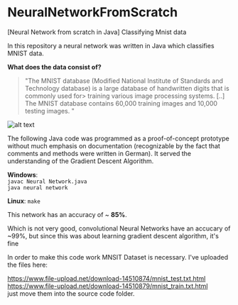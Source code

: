 # NeuralNetworkFromScratch
[Neural Network from scratch in Java] Classifying Mnist data

In this repository a neural network was written in Java which classifies MNIST data.

**What does the data consist of?**

> "The MNIST database (Modified National Institute of Standards and Technology database) is a large database of handwritten digits that is commonly used for> training various image processing systems. [..]
> The MNIST database contains 60,000 training images and 10,000 testing images. "

![alt text](https://upload.wikimedia.org/wikipedia/commons/2/27/MnistExamples.png)

The following Java code was programmed as a proof-of-concept prototype without much emphasis on documentation (recognizable by the fact that comments and methods were written in German). It served the understanding of the Gradient Descent Algorithm.

**Windows**:
<br>
``
javac Neural Network.java
``
<br>
``
java neural network
``

**Linux**:
``
make
``

This network has an accuracy of ~ **85%**. 

Which is not very good, convolutional Neural Networks have an accucary of ~99%, but since this was about learning gradient descent algorithm, it's fine

In order to make this code work MNSIT Dataset is necessary. I've uploaded the files here:

https://www.file-upload.net/download-14510874/mnist_test.txt.html<br>
https://www.file-upload.net/download-14510879/mnist_train.txt.html<br>
just move them into the source code folder.
